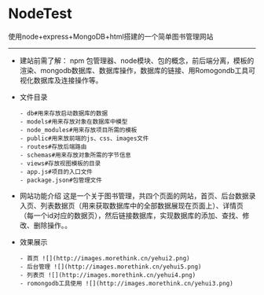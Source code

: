 # NodeTest
使用node+express+MongoDB+html搭建的一个简单图书管理网站

--- 


- 建站前需了解：
npm 包管理器、node模块、包的概念，前后端分离，模板的渲染、mongodb数据库、数据库操作，数据库的链接、用Romogondb工具可视化数据库及连接操作等。

- 文件目录

      - db#用来存放启动数据库的数据
      - models#用来存放对象在数据库中模型
      - node_modules#用来存放项目所需的模板
      - public#用来放前端的js、css、images文件
      - routes#存放后端路由
      - schemas#用来存放对象所需的字节信息
      - views#存放视图模板的目录
      - app.js#项目的入口文件
      - package.json#包管理文件
 
- 网站功能介绍
这是一个关于图书管理，共四个页面的网站，首页、后台数据录入页、列表数据页（用来获取数据库中的全部数据展现在页面上）、详情页（每一个id对应的数据页），然后链接数据库，实现数据库的添加、查找、修改、删除操作。。

- 效果展示

      - 首页 ![](http://images.morethink.cn/yehui2.png)
      - 后台管理 ![](http://images.morethink.cn/yehui5.png)
      - 列表页 ![](http://images.morethink.cn/yehui4.png)
      - romongodb工具使用 ![](http://images.morethink.cn/yehui3.png)
